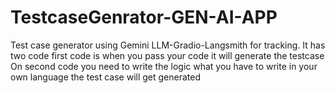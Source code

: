 # TestcaseGenrator-GEN-AI-APP
Test case generator using Gemini LLM-Gradio-Langsmith for tracking.
It has two code first code is when you pass your code it will generate the testcase 
On second code you need to write the logic what you have to write in your own language the test case will get generated 
